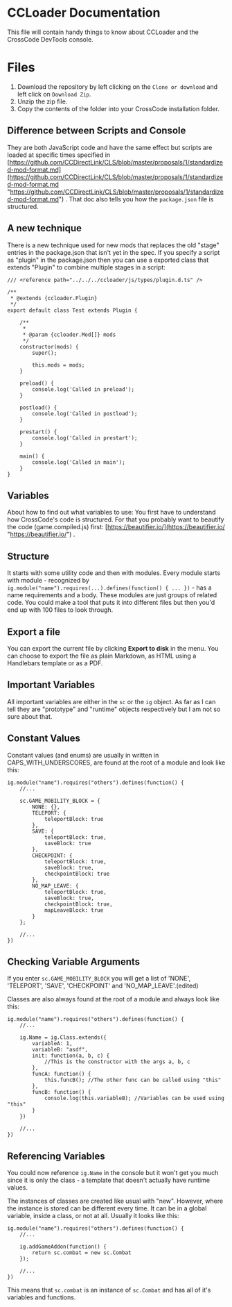 # CCLoader Documentation

This file will contain handy things to know about CCLoader and the CrossCode DevTools console.


# Files

1.  Download the repository by left clicking on the  `Clone or download`  and left click on  `Download Zip`.
2.  Unzip the zip file.
3.  Copy the contents of the folder into your CrossCode installation folder.

## Difference between Scripts and Console

They are both JavaScript code and have the same effect but scripts are loaded at specific times specified in [https://github.com/CCDirectLink/CLS/blob/master/proposals/1/standardized-mod-format.md](https://github.com/CCDirectLink/CLS/blob/master/proposals/1/standardized-mod-format.md "https://github.com/CCDirectLink/CLS/blob/master/proposals/1/standardized-mod-format.md") . That doc also tells you how the `package.json` file is structured.

## A new technique

There is a new technique used for new mods that replaces the old "stage" entries in the package.json that isn't yet in the spec. If you specify a script as "plugin" in the package.json then you can use a exported class that extends "Plugin" to combine multiple stages in a script:

```JS
/// <reference path="../../../ccloader/js/types/plugin.d.ts" />

/**
 * @extends {ccloader.Plugin}
 */
export default class Test extends Plugin {

    /**
     * 
     * @param {ccloader.Mod[]} mods 
     */
    constructor(mods) {
        super();

        this.mods = mods;
    }

    preload() {
        console.log('Called in preload');
    }

    postload() {
        console.log('Called in postload');
    }

    prestart() {
        console.log('Called in prestart');
    }
    
    main() {
        console.log('Called in main');
    }
}
```
## Variables

About how to find out what variables to use: You first have to understand how CrossCode's code is structured. For that you probably want to beautify the code (game.compiled.js) first: [https://beautifier.io/](https://beautifier.io/ "https://beautifier.io/") .

## Structure

It starts with some utility code and then with modules. Every module starts with module - recognized by `ig.module("name").requires(...).defines(function() { ... })` - has a name requirements and a body. These modules are just groups of related code. You could make a tool that puts it into different files but then you'd end up with 100 files to look through.

## Export a file

You can export the current file by clicking **Export to disk** in the menu. You can choose to export the file as plain Markdown, as HTML using a Handlebars template or as a PDF.


## Important Variables


All important variables are either in the `sc` or the `ig` object. As far as I can tell they are "prototype" and "runtime" objects respectively but I am not so sure about that.

## Constant Values

Constant values (and enums) are usually in written in CAPS_WITH_UNDERSCORES, are found at the root of a module and look like this:
```JS
ig.module("name").requires("others").defines(function() {
    //...

    sc.GAME_MOBILITY_BLOCK = {
        NONE: {},
        TELEPORT: {
            teleportBlock: true
        },
        SAVE: {
            teleportBlock: true,
            saveBlock: true
        },
        CHECKPOINT: {
            teleportBlock: true,
            saveBlock: true,
            checkpointBlock: true
        },
        NO_MAP_LEAVE: {
            teleportBlock: true,
            saveBlock: true,
            checkpointBlock: true,
            mapLeaveBlock: true
        }
    };

    //...
})
```
## Checking Variable Arguments

If you enter `sc.GAME_MOBILITY_BLOCK` you will get a list of 'NONE', 'TELEPORT', 'SAVE', 'CHECKPOINT' and 'NO_MAP_LEAVE'.(edited)

Classes are also always found at the root of a module and always look like this:

```JS
ig.module("name").requires("others").defines(function() {
    //...

    ig.Name = ig.Class.extends({
        variableA: 1,
        variableB: "asdf",
        init: function(a, b, c) {
            //This is the constructor with the args a, b, c
        },
        funcA: function() {
            this.funcB(); //The other func can be called using "this"
        },
        funcB: function() {
            console.log(this.variableB); //Variables can be used using "this"
        }
    })

    //...
})
```
## Referencing Variables


You could now reference `ig.Name` in the console but it won't get you much since it is only the class - a template that doesn't actually have runtime values.

The instances of classes are created like usual with "new". However, where the instance is stored can be different every time. It can be in a global variable, inside a class, or not at all. Usually it looks like this:

```JS
ig.module("name").requires("others").defines(function() {
    //...

    ig.addGameAddon(function() {
        return sc.combat = new sc.Combat
    });

    //...
})
```
This means that `sc.combat` is an instance of `sc.Combat` and has all of it's variables and functions.
<!--stackedit_data:
eyJoaXN0b3J5IjpbLTIwNTI2NzcwNzEsLTE5OTY5ODUyMjksLT
MzMjQ1NTM2M119
-->
